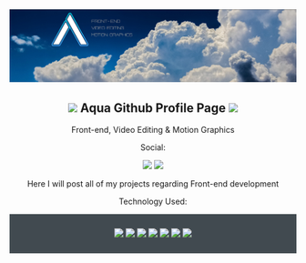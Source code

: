 <div align="center"><img src="/images/banner.png"/>

## <img src="https://media2.giphy.com/media/QssGEmpkyEOhBCb7e1/giphy.gif?cid=ecf05e47a0n3gi1bfqntqmob8g9aid1oyj2wr3ds3mg700bl&rid=giphy.gif" width ="25">  Aqua Github Profile Page <img src="https://media.giphy.com/media/hvRJCLFzcasrR4ia7z/giphy.gif" width="35">

Front-end, Video Editing & Motion Graphics   

Social:

<a href="https://www.youtube.com/@aqua-qp1ph"><img src="https://badges.aleen42.com/src/youtube.svg"></a>
<a href="https://twitter.com/aquaject"><img src="https://badges.aleen42.com/src/twitter.svg"></a>


Here I will post all of my projects regarding Front-end development 

Technology Used: 
<div align="center" style="background:#414a50; padding: 25px 0;">
<img src="https://img.shields.io/badge/Angular-DD0031?style=for-the-badge&logo=angular&logoColor=white">
<img src="https://img.shields.io/badge/HTML5-E34F26?style=for-the-badge&logo=html5&logoColor=white">
<img src="https://img.shields.io/badge/CSS3-1572B6?style=for-the-badge&logo=css3&logoColor=white">
<img src="https://img.shields.io/badge/blender-%23F5792A.svg?style=for-the-badge&logo=blender&logoColor=white">
<img src="https://img.shields.io/badge/Figma-F24E1E?style=for-the-badge&logo=figma&logoColor=white">
<img src="https://img.shields.io/badge/Adobe%20Photoshop-31A8FF?style=for-the-badge&logo=Adobe%20Photoshop&logoColor=black"> 
<img src="https://img.shields.io/badge/Adobe%20after%20affects-CF96FD?style=for-the-badge&logo=Adobe%20after%20effects&logoColor=393665"> 

</div>
